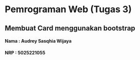 # Pemrograman Web (Tugas 3)
## Membuat Card menggunakan bootstrap
#### Nama : Audrey Sasqhia Wijaya
#### NRP  : 5025221055

